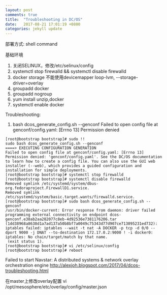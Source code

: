 ```yaml
---
layout: post
comments: true
title:  "Troubleshooting in DC/OS"
date:   2017-08-21 17:01:19 +0800
categories: jekyll update
---
```


部署方式: shell command


基础环境
1. 关闭SELINUX，修改/etc/selinux/config
2. systemctl stop firewalld && systemctl disable firewalld
3. docker storage 不能使用devicemapper loop-lvm, \-\-storage-driver=overlay
4. groupadd docker
5. groupadd nogroup
6. yum install unzip,docker
7. systemctl enable docker



Troubleshooting:

1. bash dcos_generate_config.sh --genconf Failed to open config file at genconf/config.yaml: [Errno 13] Permission denied

```
[root@bootstrap bootstrap]# sudo !!
sudo bash dcos_generate_config.sh --genconf
====> EXECUTING CONFIGURATION GENERATION
Failed to open config file at genconf/config.yaml: [Errno 13] Permission denied: 'genconf/config.yaml'. See the DC/OS documentation to learn how to create a config file. You can also use the GUI web installer (--web), which provides a guided configuration and installation for simple deployments.
[root@bootstrap bootstrap]# systemctl stop firewalld
[root@bootstrap bootstrap]# systemctl disable firewalld
Removed symlink /etc/systemd/system/dbus-org.fedoraproject.FirewallD1.service.
Removed symlink /etc/systemd/system/basic.target.wants/firewalld.service.
[root@bootstrap bootstrap]# sudo bash dcos_generate_config.sh --genconf
/usr/bin/docker-current: Error response from daemon: driver failed programming external connectivity on endpoint dcos-genconf.e38ab2aa282077c8eb-4d92536e7381176206.tar (1dd38968a8638d1a7ad137a50b8bf7a0049c75343d77d907ce713095231ed732): iptables failed: iptables --wait -t nat -A DOCKER -p tcp -d 0/0 --dport 9000 -j DNAT --to-destination 172.17.0.2:9000 ! -i docker0: iptables: No chain/target/match by that name.
 (exit status 1).
[root@bootstrap bootstrap]# vi /etc/selinux/config
[root@bootstrap bootstrap]# reboot
```

Failed to start Navstar: A distributed systems & network overlay orchestration engine
http://alexjoh.blogspot.com/2017/04/dcos-troubleshooting.html

在master上修改overlay配置
vi /opt/mesosphere/etc/overlay/config/master.json
